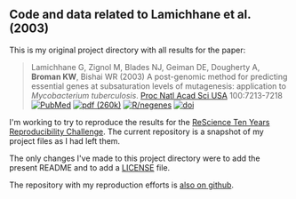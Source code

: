 ## Code and data related to Lamichhane et al. (2003)

This is my original project directory with all results for the paper:

> Lamichhane G, Zignol M, Blades NJ, Geiman DE, Dougherty A, **Broman KW**, Bishai WR (2003)  A post-genomic method
> for predicting essential genes at subsaturation levels of mutagenesis:
> application to <i>Mycobacterium tuberculosis</i>.  [Proc Natl Acad Sci USA](http://www.pnas.org/) 100:7213-7218
> [![PubMed](https://kbroman.org/pages/icons16/pubmed-icon.png)](https://www.ncbi.nlm.nih.gov/pubmed/12775759)
> [![pdf (260k)](https://kbroman.org/pages/icons16/pdf-icon.png)](https://www.pnas.org/content/pnas/100/12/7213.full.pdf)
> [![R/negenes](https://kbroman.org/pages/icons16/R-icon.png)](https://github.com/kbroman/negenes)
> [![doi](https://kbroman.org/pages/icons16/doi-icon.png)](https://doi.org/10.1073/pnas.1231432100)

I'm working to try to reproduce the results for the [ReScience Ten
Years Reproducibility
Challenge](http://rescience.github.io/ten-years). The current
repository is a snapshot of my project files as I had left them.

The only changes I've made to this project directory were to add the
present README and to add a [LICENSE](LICENSE.md) file.

The repository with my reproduction efforts is [also on
github](https://github.com/kbroman/Paper_ReScience2020).
